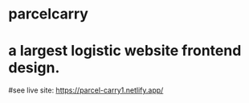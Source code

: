 # parcelcarry
# a largest logistic website frontend design.
#see live site: https://parcel-carry1.netlify.app/
